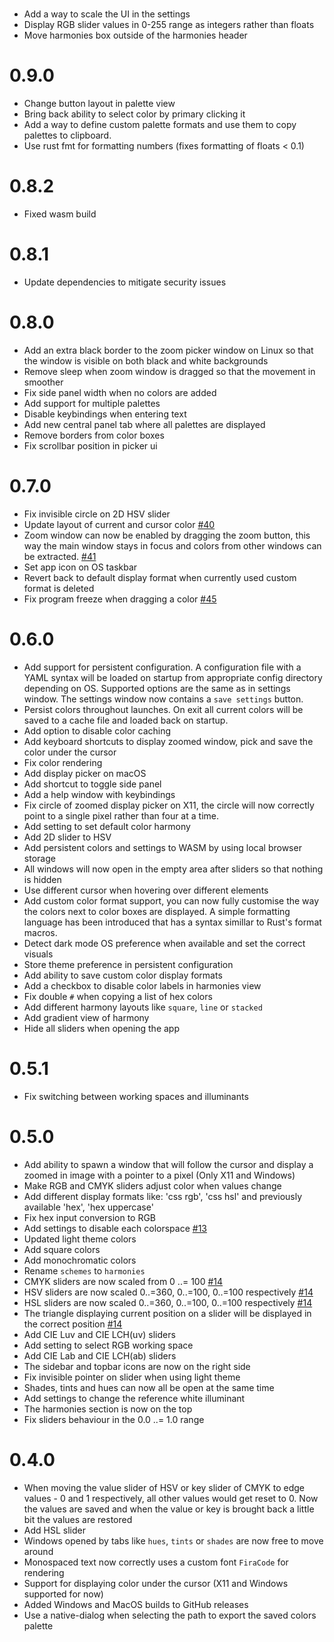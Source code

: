 #
- Add a way to scale the UI in the settings
- Display RGB slider values in 0-255 range as integers rather than floats
- Move harmonies box outside of the harmonies header

# 0.9.0
- Change button layout in palette view
- Bring back ability to select color by primary clicking it
- Add a way to define custom palette formats and use them to copy palettes to clipboard.
- Use rust fmt for formatting numbers (fixes formatting of floats < 0.1)

# 0.8.2
- Fixed wasm build

# 0.8.1
- Update dependencies to mitigate security issues

# 0.8.0
- Add an extra black border to the zoom picker window on Linux so that the window is visible on both black and white backgrounds
- Remove sleep when zoom window is dragged so that the movement in smoother
- Fix side panel width when no colors are added
- Add support for multiple palettes
- Disable keybindings when entering text
- Add new central panel tab where all palettes are displayed
- Remove borders from color boxes
- Fix scrollbar position in picker ui

# 0.7.0
- Fix invisible circle on 2D HSV slider
- Update layout of current and cursor color [#40](https://github.com/vv9k/epick/pull/40)
- Zoom window can now be enabled by dragging the zoom button, this way the main window stays in focus and colors from other windows can be extracted. [#41](https://github.com/vv9k/epick/pull/41)
- Set app icon on OS taskbar
- Revert back to default display format when currently used custom format is deleted
- Fix program freeze when dragging a color [#45](https://github.com/vv9k/epick/pull/45)

# 0.6.0
- Add support for persistent configuration. A configuration file with a YAML syntax will be loaded on startup from appropriate config directory depending on OS.
  Supported options are the same as in settings window. The settings window now contains a `save settings` button.
- Persist colors throughout launches. On exit all current colors will be saved to a cache file and loaded back on startup.
- Add option to disable color caching
- Add keyboard shortcuts to display zoomed window, pick and save the color under the cursor
- Fix color rendering
- Add display picker on macOS
- Add shortcut to toggle side panel
- Add a help window with keybindings
- Fix circle of zoomed display picker on X11, the circle will now correctly point to a single pixel rather than four at a time.
- Add setting to set default color harmony
- Add 2D slider to HSV
- Add persistent colors and settings to WASM by using local browser storage
- All windows will now open in the empty area after sliders so that nothing is hidden
- Use different cursor when hovering over different elements
- Add custom color format support, you can now fully customise the way the colors next to color boxes are displayed.
  A simple formatting language has been introduced that has a syntax simillar to Rust's format macros.
- Detect dark mode OS preference when available and set the correct visuals
- Store theme preference in persistent configuration
- Add ability to save custom color display formats
- Add a checkbox to disable color labels in harmonies view
- Fix double `#` when copying a list of hex colors
- Add different harmony layouts like `square`, `line` or `stacked`
- Add gradient view of harmony
- Hide all sliders when opening the app

# 0.5.1
- Fix switching between working spaces and illuminants

# 0.5.0
- Add ability to spawn a window that will follow the cursor and display a zoomed in image with a pointer to a pixel (Only X11 and Windows)
- Make RGB and CMYK sliders adjust color when values change
- Add different display formats like: 'css rgb', 'css hsl' and previously available 'hex', 'hex uppercase'
- Fix hex input conversion to RGB
- Add settings to disable each colorspace [#13](https://github.com/vv9k/epick/pull/13)
- Updated light theme colors
- Add square colors
- Add monochromatic colors
- Rename `schemes` to `harmonies`
- CMYK sliders are now scaled from 0 ..= 100 [#14](https://github.com/vv9k/epick/pull/14)
- HSV sliders are now scaled 0..=360, 0..=100, 0..=100 respectively [#14](https://github.com/vv9k/epick/pull/14)
- HSL sliders are now scaled 0..=360, 0..=100, 0..=100 respectively [#14](https://github.com/vv9k/epick/pull/14)
- The triangle displaying current position on a slider will be displayed in the correct position [#14](https://github.com/vv9k/epick/pull/14)
- Add CIE Luv and CIE LCH(uv) sliders
- Add setting to select RGB working space
- Add CIE Lab and CIE LCH(ab) sliders
- The sidebar and topbar icons are now on the right side
- Fix invisible pointer on slider when using light theme
- Shades, tints and hues can now all be open at the same time
- Add settings to change the reference white illuminant
- The harmonies section is now on the top
- Fix sliders behaviour in the 0.0 ..= 1.0 range

# 0.4.0

- When moving the value slider of HSV or key slider of CMYK to edge values - 0 and 1 respectively, all other values would get reset to 0. Now the values are saved and when the value or key is brought back a little bit the values are restored
- Add HSL slider
- Windows opened by tabs like `hues`, `tints` or `shades` are now free to move around
- Monospaced text now correctly uses a custom font `FiraCode` for rendering
- Support for displaying color under the cursor (X11 and Windows supported for now)
- Added Windows and MacOS builds to GitHub releases
- Use a native-dialog when selecting the path to export the saved colors palette
